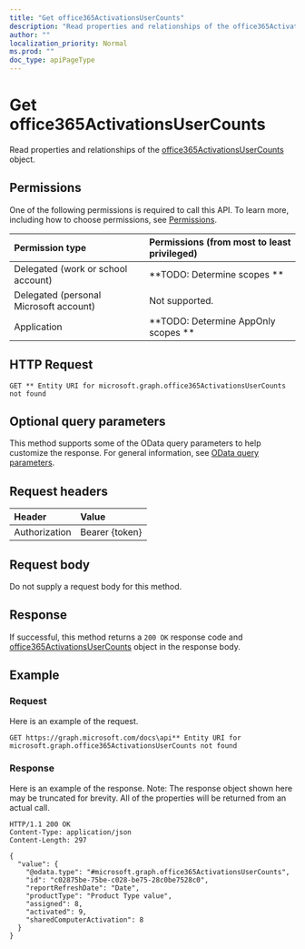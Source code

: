```yaml
---
title: "Get office365ActivationsUserCounts"
description: "Read properties and relationships of the office365ActivationsUserCounts object."
author: ""
localization_priority: Normal
ms.prod: ""
doc_type: apiPageType
---
```


# Get office365ActivationsUserCounts

Read properties and relationships of the [office365ActivationsUserCounts](../resources/office365activationsusercounts.md) object.

## Permissions
One of the following permissions is required to call this API. To learn more, including how to choose permissions, see [Permissions](/concepts/permissions-reference.md).

|Permission type|Permissions (from most to least privileged)|
|:---|:---|
|Delegated (work or school account)|**TODO: Determine scopes **|
|Delegated (personal Microsoft account)|Not supported.|
|Application|**TODO: Determine AppOnly scopes **|

## HTTP Request
<!-- {
  "blockType": "ignored"
}
-->
``` http
GET ** Entity URI for microsoft.graph.office365ActivationsUserCounts not found
```

## Optional query parameters
This method supports some of the OData query parameters to help customize the response. For general information, see [OData query parameters](/graph/query-parameters).

## Request headers
|Header|Value|
|:---|:---|
|Authorization|Bearer {token}|

## Request body
Do not supply a request body for this method.

## Response
If successful, this method returns a `200 OK` response code and [office365ActivationsUserCounts](../resources/office365activationsusercounts.md) object in the response body.

## Example

### Request
Here is an example of the request.
<!-- {
  "blockType": "request",
  "name": "get_office365activationsusercounts"
}
-->
``` http
GET https://graph.microsoft.com/docs\api** Entity URI for microsoft.graph.office365ActivationsUserCounts not found
```

### Response
Here is an example of the response. Note: The response object shown here may be truncated for brevity. All of the properties will be returned from an actual call.
<!-- {
  "blockType": "response",
  "truncated": true,
  "@odata.type": "microsoft.graph.office365ActivationsUserCounts"
}
-->
``` http
HTTP/1.1 200 OK
Content-Type: application/json
Content-Length: 297

{
  "value": {
    "@odata.type": "#microsoft.graph.office365ActivationsUserCounts",
    "id": "c02875be-75be-c028-be75-28c0be7528c0",
    "reportRefreshDate": "Date",
    "productType": "Product Type value",
    "assigned": 8,
    "activated": 9,
    "sharedComputerActivation": 8
  }
}
```

